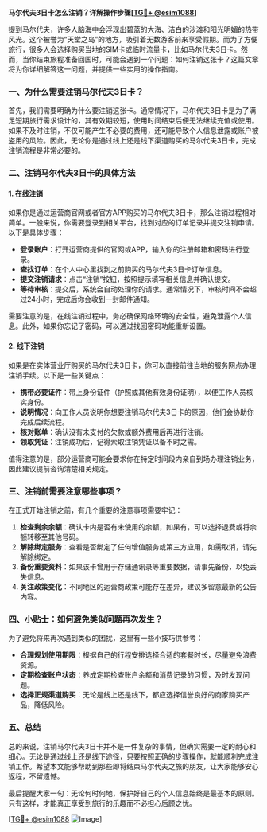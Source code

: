 **马尔代夫3日卡怎么注销？详解操作步骤[[TG💪+ @esim1088](https://t.me/s/esim1088)]**

提到马尔代夫，许多人脑海中会浮现出碧蓝的大海、洁白的沙滩和阳光明媚的热带风光。这个被誉为“天堂之岛”的地方，吸引着无数游客前来享受假期。而为了方便旅行，很多人会选择购买当地的SIM卡或临时流量卡，比如马尔代夫3日卡。然而，当你结束旅程准备回国时，可能会遇到一个问题：如何注销这张卡？这篇文章将为你详细解答这一问题，并提供一些实用的操作指南。

### 一、为什么需要注销马尔代夫3日卡？

首先，我们需要明确为什么要注销这张卡。通常情况下，马尔代夫3日卡是为了满足短期旅行需求设计的，其有效期较短，使用时间结束后便无法继续充值或使用。如果不及时注销，不仅可能产生不必要的费用，还可能导致个人信息泄露或账户被盗用的风险。因此，无论你是通过线上还是线下渠道购买的马尔代夫3日卡，完成注销流程是非常必要的。

### 二、注销马尔代夫3日卡的具体方法

#### 1. **在线注销**
如果你是通过运营商官网或者官方APP购买的马尔代夫3日卡，那么注销过程相对简单。一般来说，你需要登录到相关平台，找到对应的订单记录并提交注销申请。以下是具体步骤：

- **登录账户**：打开运营商提供的官网或APP，输入你的注册邮箱和密码进行登录。
- **查找订单**：在个人中心里找到之前购买的马尔代夫3日卡订单信息。
- **提交注销请求**：点击“注销”按钮，按照提示填写相关信息并确认提交。
- **等待审核**：提交后，系统会自动处理你的请求。通常情况下，审核时间不会超过24小时，完成后你会收到一封邮件通知。

需要注意的是，在线注销过程中，务必确保网络环境的安全性，避免泄露个人信息。此外，如果你忘记了密码，可以通过找回密码功能重新设置。

#### 2. **线下注销**
如果是在实体营业厅购买的马尔代夫3日卡，你可以直接前往当地的服务网点办理注销手续。以下是一些关键点：

- **携带必要证件**：带上身份证件（护照或其他有效身份证明），以便工作人员核实身份。
- **说明情况**：向工作人员说明你想要注销马尔代夫3日卡的原因，他们会协助你完成后续流程。
- **核对账单**：确认没有未支付的欠款或额外费用后再进行注销。
- **领取凭证**：注销成功后，记得索取注销凭证以备不时之需。

值得注意的是，部分运营商可能会要求你在特定时间段内亲自到场办理注销业务，因此建议提前咨询清楚相关规定。

### 三、注销前需要注意哪些事项？

在正式开始注销之前，有几个重要的注意事项需要牢记：

1. **检查剩余余额**：确认卡内是否有未使用的余额，如果有，可以选择退费或将余额转移至其他号码。
2. **解除绑定服务**：查看是否绑定了任何增值服务或第三方应用，如需取消，请先解除绑定。
3. **备份重要资料**：如果该卡曾用于存储通讯录等重要数据，请事先备份，以免丢失信息。
4. **关注政策变化**：不同地区的运营商政策可能存在差异，建议多留意最新的公告内容。

### 四、小贴士：如何避免类似问题再次发生？

为了避免将来再次遇到类似的困扰，这里有一些小技巧供参考：

- **合理规划使用期限**：根据自己的行程安排选择合适的套餐时长，尽量避免浪费资源。
- **定期检查账户状态**：养成定期检查账户余额和消费记录的习惯，及时发现问题。
- **选择正规渠道购买**：无论是线上还是线下，都应选择信誉良好的商家购买产品，降低风险。

### 五、总结

总的来说，注销马尔代夫3日卡并不是一件复杂的事情，但确实需要一定的耐心和细心。无论是通过线上还是线下途径，只要按照正确的步骤操作，就能顺利完成注销工作。希望本文能够帮助到那些即将结束马尔代夫之旅的朋友，让大家能够安心返程，不留遗憾。

最后提醒大家一句：无论何时何地，保护好自己的个人信息始终是最基本的原则。只有这样，才能真正享受到旅行的乐趣而不必担心后顾之忧。

[[TG💪+ @esim1088](https://t.me/s/esim1088) ![Image](https://i.postimg.cc/4NQfJmqS/Snipaste-2025-05-13-00-14-12.png)]
